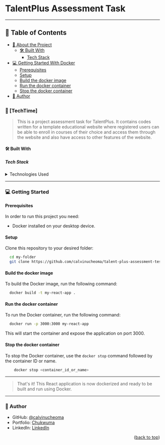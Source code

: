 # TalentPlus Assessment Task

<a name="readme-top"></a>

---

## 📗 Table of Contents

- [📖 About the Project](#about-project)
  - [🛠 Built With](#built-with)
    - [Tech Stack](#tech-stack)
- [💻 Getting Started With Docker](#getting-started)
  - [Prerequisites](#prerequisites)
  - [Setup](#setup)
  - [Build the docker image](#build-docker-image)
  - [Run the docker container](#run-docker-container)
  - [Stop the docker container](#stop-docker-container)
- [👥 Author](#author)

## <!-- PROJECT DESCRIPTION -->

### 📖 [TechTime] <a name="about-project"></a>

> This is a project assessment task for TalentPlus. It contains codes written for a template educational website where registered users can be able to enroll in courses of their choice and access them through the website and also have access to other features of the website.

#### 🛠 Built With <a name="built-with"></a>

##### Tech Stack <a name="tech-stack"></a>

<details>
  <summary>Technologies Used</summary>
  <ul>
    <li><a href="https://reactjs.org/">React.js</a></li>
    <li><a href="https://reactjs.org/">SCSS</a></li>
    <li><a href="https://reactjs.org/">MaterialUI</a></li>
    <li><a href="https://reactjs.org/">Docker</a></li>
  </ul>
</details>

---

<!-- GETTING STARTED -->

### 💻 Getting Started <a name="getting-started"></a>

#### Prerequisites

In order to run this project you need:

- Docker installed on your desktop device.

#### Setup

Clone this repository to your desired folder:

```sh
  cd my-folder
  git clone https://github.com/calvinucheoma/talent-plus-assessment-test.git
```

#### Build the docker image

To build the Docker image, run the following command:

```sh
  docker build -t my-react-app .
```

#### Run the docker container

To run the Docker container, run the following command:

```sh
  docker run -p 3000:3000 my-react-app
```

This will start the container and expose the application on port 3000.

#### Stop the docker container

To stop the Docker container, use the `docker stop` command followed by the container ID or name.

```sh
    docker stop <container_id_or_name>
```

---

> That's it! This React application is now dockerized and ready to be built and run using Docker.

---

### 👤 Author <a name="author"></a>

- GitHub: [@calvinucheoma](https://github.com/calvinucheoma)
- Portfolio: [Chukwuma](https://chukwuma-ucheoma-portfolio.netlify.app)
- LinkedIn: [LinkedIn](https://www.linkedin.com/in/chukwumaucheoma)

<p align="right">(<a href="#readme-top">back to top</a>)</p>

